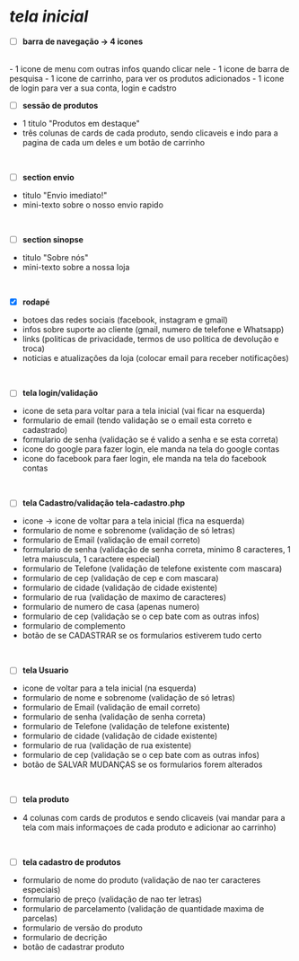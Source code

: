 # ***tela inicial*** 
        
- [ ] **barra de navegação -> 4 icones**
<br>
- 1 icone de menu com outras infos quando clicar nele
- 1 icone de barra de pesquisa
- 1 icone de carrinho, para ver os produtos adicionados
- 1 icone   de login para ver a sua conta, login e cadstro

<br>
       
- [ ]   **sessão de produtos**  
-  1 titulo "Produtos em destaque"
-  três colunas de cards de cada produto, sendo clicaveis e indo para a pagina de cada um deles e um botão de carrinho   
<br>


- [ ] **section envio**  
-  titulo "Envio imediato!"
-  mini-texto sobre o nosso envio rapido

<br>

- [ ] **section sinopse**  
- titulo "Sobre nós"
- mini-texto sobre a nossa loja

<br>

- [x] **rodapé** 
-  botoes das redes sociais (facebook, instagram e gmail)
-  infos sobre suporte ao cliente (gmail, numero de telefone e Whatsapp)
- links (politicas de privacidade, termos de uso politica de devolução e troca)
- noticias e atualizações da loja (colocar email para receber notificações)

<br>

- [ ] **tela login/validação**
- icone de seta para voltar para a tela inicial (vai ficar na esquerda)
- formulario de email (tendo validação se o email esta correto e cadastrado)
- formulario de senha (validação se é valido a senha e se esta correta)
- icone do google para fazer login, ele manda na tela do google contas
- icone do facebook para faer login, ele manda na tela do facebook contas
  

<br>



- [ ] **tela Cadastro/validação tela-cadastro.php**
-  icone -> icone de voltar para a tela inicial (fica na esquerda)
- formulario de nome e sobrenome (validação de só letras)
- formulario de Email (validação de email correto)    
- formulario de senha (validação de senha correta, minimo 8 caracteres, 1 letra maiuscula, 1 caractere especial)
- formulario de Telefone (validação de telefone existente com mascara)
- formulario de cep (validação de cep e com mascara)
- formulario de cidade (validação de cidade existente)
- formulario de rua (validação de maximo de caracteres)
- formulario de numero de casa (apenas numero)
- formulario de cep (validação se o cep bate com as outras infos)
- formulario de complemento 
- botão de se CADASTRAR se os formularios estiverem tudo certo

<br>

- [ ] **tela Usuario**
- icone de voltar para a tela inicial (na esquerda)
- formulario de nome e sobrenome (validação de só letras)    
- formulario de Email (validação de email correto) 
- formulario de senha (validação de senha correta)
- formulario de Telefone (validação de telefone existente)
- formulario de cidade (validação de cidade existente)
- formulario de rua (validação de rua existente)
- formulario de cep (validação se o cep bate com as outras infos)
- botão de SALVAR MUDANÇAS se os formularios forem alterados 

<br>

- [ ] **tela produto**
- 4 colunas com cards de produtos e sendo clicaveis (vai mandar para a tela com mais informaçoes de cada produto e adicionar ao carrinho)

<br>

- [ ] **tela cadastro de produtos**
- formulario de nome do produto (validação de nao ter caracteres especiais)
- formulario de preço (validação de nao ter letras)
- formulario de parcelamento (validação de quantidade maxima de parcelas)
- formulario de versão do produto 
- formulario de decrição
- botão de cadastrar produto

